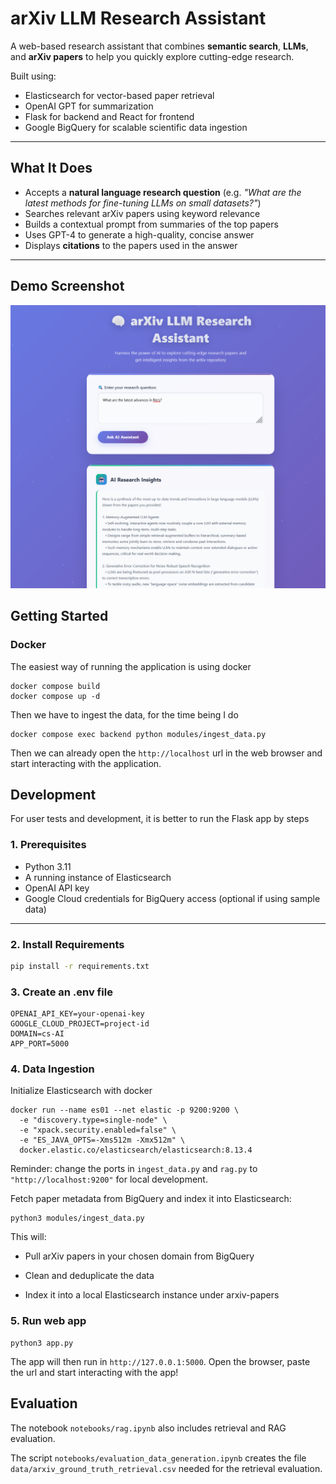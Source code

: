 # arXiv LLM Research Assistant

A web-based research assistant that combines **semantic search**, **LLMs**, and **arXiv papers** to help you quickly explore cutting-edge research.

Built using:
- Elasticsearch for vector-based paper retrieval
- OpenAI GPT for summarization
- Flask for backend and React for frontend
- Google BigQuery for scalable scientific data ingestion

---

## What It Does

- Accepts a **natural language research question** (e.g. _"What are the latest methods for fine-tuning LLMs on small datasets?"_)
- Searches relevant arXiv papers using keyword relevance
- Builds a contextual prompt from summaries of the top papers
- Uses GPT-4 to generate a high-quality, concise answer
- Displays **citations** to the papers used in the answer

---

## Demo Screenshot

![demo screenshot](images/demo_pic.png) 



## Getting Started

### Docker
The easiest way of running the application is using docker

```
docker compose build
docker compose up -d
```

Then we have to ingest the data, for the time being I do
```
docker compose exec backend python modules/ingest_data.py
```

Then we can already open the ```http://localhost``` url in the web browser and start interacting with the application.

## Development
For user tests and development, it is better to run the Flask app by steps
### 1. Prerequisites

- Python 3.11
- A running instance of Elasticsearch
- OpenAI API key
- Google Cloud credentials for BigQuery access (optional if using sample data)

---

### 2. Install Requirements

```bash
pip install -r requirements.txt
```

### 3. Create an .env file

```
OPENAI_API_KEY=your-openai-key
GOOGLE_CLOUD_PROJECT=project-id
DOMAIN=cs-AI
APP_PORT=5000
```



### 4. Data Ingestion
Initialize Elasticsearch with docker
```
docker run --name es01 --net elastic -p 9200:9200 \
  -e "discovery.type=single-node" \
  -e "xpack.security.enabled=false" \
  -e "ES_JAVA_OPTS=-Xms512m -Xmx512m" \
  docker.elastic.co/elasticsearch/elasticsearch:8.13.4 
```
Reminder: change the ports in ```ingest_data.py``` and ```rag.py``` to ```"http://localhost:9200"``` for local development.

Fetch paper metadata from BigQuery and index it into Elasticsearch:
```
python3 modules/ingest_data.py
```

This will:

- Pull arXiv papers in your chosen domain from BigQuery

- Clean and deduplicate the data

- Index it into a local Elasticsearch instance under arxiv-papers

### 5. Run web app
```
python3 app.py
```

The app will then run in ```http://127.0.0.1:5000```. Open the browser, paste the url and start interacting with the app!

## Evaluation
The notebook ```notebooks/rag.ipynb``` also includes retrieval and RAG evaluation. 

The script ```notebooks/evaluation_data_generation.ipynb``` creates the file ```data/arxiv_ground_truth_retrieval.csv``` needed for the retrieval evaluation.